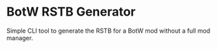 # BotW RSTB Generator

Simple CLI tool to generate the RSTB for a BotW mod without a full mod manager.